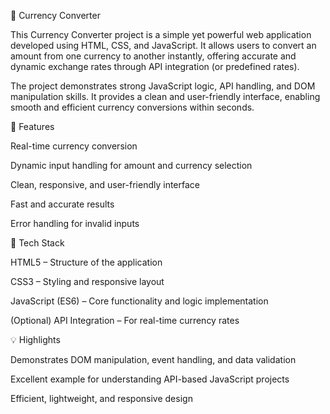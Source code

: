 💱 Currency Converter

This Currency Converter project is a simple yet powerful web application developed using HTML, CSS, and JavaScript. It allows users to convert an amount from one currency to another instantly, offering accurate and dynamic exchange rates through API integration (or predefined rates).

The project demonstrates strong JavaScript logic, API handling, and DOM manipulation skills. It provides a clean and user-friendly interface, enabling smooth and efficient currency conversions within seconds.

🚀 Features

Real-time currency conversion

Dynamic input handling for amount and currency selection

Clean, responsive, and user-friendly interface

Fast and accurate results

Error handling for invalid inputs

🧠 Tech Stack

HTML5 – Structure of the application

CSS3 – Styling and responsive layout

JavaScript (ES6) – Core functionality and logic implementation

(Optional) API Integration – For real-time currency rates

💡 Highlights

Demonstrates DOM manipulation, event handling, and data validation

Excellent example for understanding API-based JavaScript projects

Efficient, lightweight, and responsive design